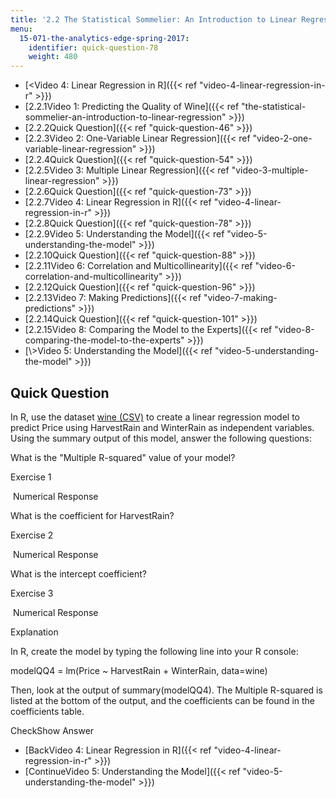 ```yaml
---
title: '2.2 The Statistical Sommelier: An Introduction to Linear Regression'
menu:
  15-071-the-analytics-edge-spring-2017:
    identifier: quick-question-78
    weight: 480
---
```

*   [<Video 4: Linear Regression in R]({{< ref "video-4-linear-regression-in-r" >}})
*   [2.2.1Video 1: Predicting the Quality of Wine]({{< ref "the-statistical-sommelier-an-introduction-to-linear-regression" >}})
*   [2.2.2Quick Question]({{< ref "quick-question-46" >}})
*   [2.2.3Video 2: One-Variable Linear Regression]({{< ref "video-2-one-variable-linear-regression" >}})
*   [2.2.4Quick Question]({{< ref "quick-question-54" >}})
*   [2.2.5Video 3: Multiple Linear Regression]({{< ref "video-3-multiple-linear-regression" >}})
*   [2.2.6Quick Question]({{< ref "quick-question-73" >}})
*   [2.2.7Video 4: Linear Regression in R]({{< ref "video-4-linear-regression-in-r" >}})
*   [2.2.8Quick Question]({{< ref "quick-question-78" >}})
*   [2.2.9Video 5: Understanding the Model]({{< ref "video-5-understanding-the-model" >}})
*   [2.2.10Quick Question]({{< ref "quick-question-88" >}})
*   [2.2.11Video 6: Correlation and Multicollinearity]({{< ref "video-6-correlation-and-multicollinearity" >}})
*   [2.2.12Quick Question]({{< ref "quick-question-96" >}})
*   [2.2.13Video 7: Making Predictions]({{< ref "video-7-making-predictions" >}})
*   [2.2.14Quick Question]({{< ref "quick-question-101" >}})
*   [2.2.15Video 8: Comparing the Model to the Experts]({{< ref "video-8-comparing-the-model-to-the-experts" >}})
*   [\\>Video 5: Understanding the Model]({{< ref "video-5-understanding-the-model" >}})

Quick Question
--------------

In R, use the dataset [wine (CSV)](https://open-learning-course-data.s3.amazonaws.com/15-071-the-analytics-edge-spring-2017/314267a9b7ddb86e315b90440aa4f2ad_wine.csv) to create a linear regression model to predict Price using HarvestRain and WinterRain as independent variables. Using the summary output of this model, answer the following questions:

What is the "Multiple R-squared" value of your model?

Exercise 1

&nbsp;Numerical Response&nbsp;

What is the coefficient for HarvestRain?

Exercise 2

&nbsp;Numerical Response&nbsp;

What is the intercept coefficient?

Exercise 3

&nbsp;Numerical Response&nbsp;

Explanation

In R, create the model by typing the following line into your R console:

modelQQ4 = lm(Price ~ HarvestRain + WinterRain, data=wine)

Then, look at the output of summary(modelQQ4). The Multiple R-squared is listed at the bottom of the output, and the coefficients can be found in the coefficients table.

CheckShow Answer

*   [BackVideo 4: Linear Regression in R]({{< ref "video-4-linear-regression-in-r" >}})
*   [ContinueVideo 5: Understanding the Model]({{< ref "video-5-understanding-the-model" >}})
